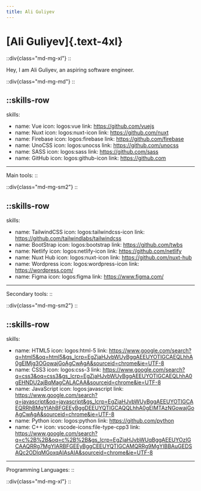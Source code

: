 ```yaml
---
title: Ali Guliyev
---
```


# [Ali Guliyev]{.text-4xl}


::div{class="md-mg-xl"}
::

Hey, I am Ali Guliyev, an aspiring software engineer.

::div{class="md-mg-md"}
::

::skills-row
---
skills:
  - name: Vue
    icon: logos:vue
    link: https://github.com/vuejs
  - name: Nuxt
    icon: logos:nuxt-icon
    link: https://github.com/nuxt
  - name: Firebase
    icon: logos:firebase 
    link: https://github.com/firebase
  - name: UnoCSS
    icon: logos:unocss
    link: https://github.com/unocss
  - name: SASS
    icon: logos:sass
    link: https://github.com/sass
  - name: GitHub
    icon: logos:github-icon
    link: https://github.com
---
Main tools:
::

::div{class="md-mg-sm2"}
::

::skills-row
---
skills:
  - name: TailwindCSS
    icon: logos:tailwindcss-icon
    link: https://github.com/tailwindlabs/tailwindcss
  - name: BootStrap
    icon: logos:bootstrap
    link: https://github.com/twbs
  - name: Netlify
    icon: logos:netlify-icon
    link: https://github.com/netlify
  - name: Nuxt Hub
    icon: logos:nuxt-icon
    link: https://github.com/nuxt-hub
  - name: Wordpress
    icon: logos:wordpress-icon
    link: https://wordpress.com/
  - name: Figma
    icon: logos:figma
    link: https://www.figma.com/
---
Secondary tools:
::

::div{class="md-mg-sm2"}
::

::skills-row
---
skills:
  - name: HTML5
    icon: logos:html-5
    link: https://www.google.com/search?q=html5&oq=html5&gs_lcrp=EgZjaHJvbWUyBggAEEUYOTIGCAEQLhhA0gEIMjg3OGowajGoAgCwAgA&sourceid=chrome&ie=UTF-8
  - name: CSS3
    icon: logos:css-3
    link: https://www.google.com/search?q=css3&oq=css3&gs_lcrp=EgZjaHJvbWUyBggAEEUYOTIGCAEQLhhA0gEHNDU2ajBqMagCALACAA&sourceid=chrome&ie=UTF-8
  - name: JavaScript
    icon: logos:javascript
    link: https://www.google.com/search?q=javascript&oq=javascript&gs_lcrp=EgZjaHJvbWUyBggAEEUYOTIGCAEQRRhBMgYIAhBFGEEyBggDEEUYQTIGCAQQLhhA0gEIMTAzNGowajGoAgCwAgA&sourceid=chrome&ie=UTF-8
  - name: Python
    icon: logos:python
    link: https://github.com/python
  - name: C++
    icon: vscode-icons:file-type-cpp3 
    link: https://www.google.com/search?q=c%2B%2B&oq=c%2B%2B&gs_lcrp=EgZjaHJvbWUqBggAEEUYOzIGCAAQRRg7MgYIARBFGEEyBggCEEUYQTIGCAMQRRg9MgYIBBAuGEDSAQc2ODlqMGoxqAIAsAIA&sourceid=chrome&ie=UTF-8
---
Programming Languages:
::

::div{class="md-mg-xl"}
::